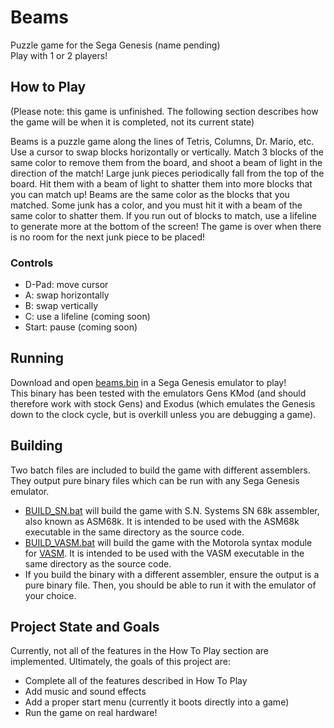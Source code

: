 # Beams

Puzzle game for the Sega Genesis (name pending)  
Play with 1 or 2 players!

## How to Play

(Please note: this game is unfinished. The following section describes how the game will be when it is completed, not its current state)

Beams is a puzzle game along the lines of Tetris, Columns, Dr. Mario, etc.
Use a cursor to swap blocks horizontally or vertically. Match 3 blocks of the same color to remove them from the board, and shoot a beam of light in the direction of the match!
Large junk pieces periodically fall from the top of the board. Hit them with a beam of light to shatter them into more blocks that you can match up!
Beams are the same color as the blocks that you matched. Some junk has a color, and you must hit it with a beam of the same color to shatter them.
If you run out of blocks to match, use a lifeline to generate more at the bottom of the screen!
The game is over when there is no room for the next junk piece to be placed!

### Controls

* D-Pad: move cursor
* A: swap horizontally
* B: swap vertically
* C: use a lifeline (coming soon)
* Start: pause (coming soon)

## Running

Download and open [beams.bin](beams.bin) in a Sega Genesis emulator to play!  
This binary has been tested with the emulators Gens KMod (and should therefore work with stock Gens) and Exodus (which emulates the Genesis down to the clock cycle, but is overkill unless you are debugging a game).

## Building

Two batch files are included to build the game with different assemblers. They output pure binary files which can be run with any Sega Genesis emulator.

* [BUILD_SN.bat](BUILD_SN.BAT) will build the game with S.N. Systems SN 68k assembler, also known as ASM68k. It is intended to be used with the ASM68k executable in the same directory as the source code.
* [BUILD_VASM.bat](BUILD_VASM.BAT) will build the game with the Motorola syntax module for [VASM](http://sun.hasenbraten.de/vasm/). It is intended to be used with the VASM executable in the same directory as the source code.
* If you build the binary with a different assembler, ensure the output is a pure binary file. Then, you should be able to run it with the emulator of your choice.

## Project State and Goals

Currently, not all of the features in the How To Play section are implemented.
Ultimately, the goals of this project are:

* Complete all of the features described in How To Play
* Add music and sound effects
* Add a proper start menu (currently it boots directly into a game)
* Run the game on real hardware!

